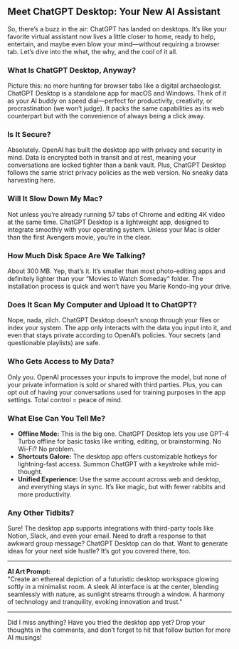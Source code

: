 ## Meet ChatGPT Desktop: Your New AI Assistant

So, there’s a buzz in the air: ChatGPT has landed on desktops. It’s like your favorite virtual assistant now lives a little closer to home, ready to help, entertain, and maybe even blow your mind—without requiring a browser tab. Let’s dive into the what, the why, and the cool of it all.

### What Is ChatGPT Desktop, Anyway?

Picture this: no more hunting for browser tabs like a digital archaeologist. ChatGPT Desktop is a standalone app for macOS and Windows. Think of it as your AI buddy on speed dial—perfect for productivity, creativity, or procrastination (we won’t judge). It packs the same capabilities as its web counterpart but with the convenience of always being a click away.

### Is It Secure?

Absolutely. OpenAI has built the desktop app with privacy and security in mind. Data is encrypted both in transit and at rest, meaning your conversations are locked tighter than a bank vault. Plus, ChatGPT Desktop follows the same strict privacy policies as the web version. No sneaky data harvesting here.

### Will It Slow Down My Mac?

Not unless you’re already running 57 tabs of Chrome and editing 4K video at the same time. ChatGPT Desktop is a lightweight app, designed to integrate smoothly with your operating system. Unless your Mac is older than the first Avengers movie, you’re in the clear.

### How Much Disk Space Are We Talking?

About 300 MB. Yep, that’s it. It’s smaller than most photo-editing apps and definitely lighter than your “Movies to Watch Someday” folder. The installation process is quick and won’t have you Marie Kondo-ing your drive.

### Does It Scan My Computer and Upload It to ChatGPT?

Nope, nada, zilch. ChatGPT Desktop doesn’t snoop through your files or index your system. The app only interacts with the data you input into it, and even that stays private according to OpenAI’s policies. Your secrets (and questionable playlists) are safe.

### Who Gets Access to My Data?

Only you. OpenAI processes your inputs to improve the model, but none of your private information is sold or shared with third parties. Plus, you can opt out of having your conversations used for training purposes in the app settings. Total control = peace of mind.

### What Else Can You Tell Me?

- **Offline Mode:** This is the big one. ChatGPT Desktop lets you use GPT-4 Turbo offline for basic tasks like writing, editing, or brainstorming. No Wi-Fi? No problem.
- **Shortcuts Galore:** The desktop app offers customizable hotkeys for lightning-fast access. Summon ChatGPT with a keystroke while mid-thought.
- **Unified Experience:** Use the same account across web and desktop, and everything stays in sync. It’s like magic, but with fewer rabbits and more productivity.

### Any Other Tidbits?

Sure! The desktop app supports integrations with third-party tools like Notion, Slack, and even your email. Need to draft a response to that awkward group message? ChatGPT Desktop can do that. Want to generate ideas for your next side hustle? It’s got you covered there, too.

---

**AI Art Prompt:**  
"Create an ethereal depiction of a futuristic desktop workspace glowing softly in a minimalist room. A sleek AI interface is at the center, blending seamlessly with nature, as sunlight streams through a window. A harmony of technology and tranquility, evoking innovation and trust."

---

Did I miss anything? Have you tried the desktop app yet? Drop your thoughts in the comments, and don’t forget to hit that follow button for more AI musings!